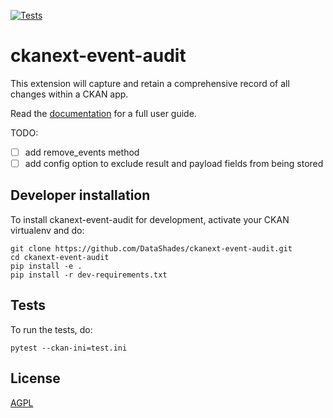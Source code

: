[![Tests](https://github.com/DataShades/ckanext-event-audit/actions/workflows/test.yml/badge.svg)](https://github.com/DataShades/ckanext-event-audit/actions/workflows/test.yml)

# ckanext-event-audit

This extension will capture and retain a comprehensive record of all changes within a CKAN app. 

Read the [documentation](https://datashades.github.io/ckanext-event-audit/) for a full user guide.

TODO:
- [ ] add remove_events method
- [ ] add config option to exclude result and payload fields from being stored

## Developer installation

To install ckanext-event-audit for development, activate your CKAN virtualenv and
do:

    git clone https://github.com/DataShades/ckanext-event-audit.git
    cd ckanext-event-audit
    pip install -e .
    pip install -r dev-requirements.txt

## Tests

To run the tests, do:

    pytest --ckan-ini=test.ini

## License

[AGPL](https://www.gnu.org/licenses/agpl-3.0.en.html)

